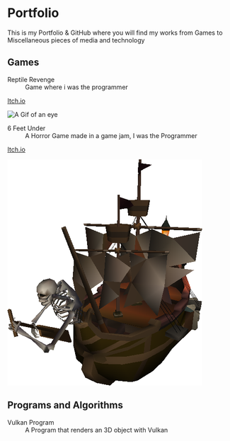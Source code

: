 # Portfolio

This is my Portfolio & GitHub where you will find my works from Games to Miscellaneous pieces of media and technology


## Games

<dl>
<dt>Reptile Revenge</dt>
<dd>Game where i was the programmer</dd>
    
[Itch.io](https://stadingames.itch.io/reptile-revenge)
    
    
![A Gif of an eye](https://img.itch.zone/aW1nLzYxMTQwNTcucG5n/315x250%23c/WWpHPs.png "Bötski")
    
    
<dt>6 Feet Under</dt>
<dd>A Horror Game made in a game jam, I was the Programmer</dd>
    
[Itch.io](https://count-x.itch.io/6-feet-under)
    
![A Gif of an eye](https://github.com/Count-X/Portfolio/blob/main/skelly%20boat.png "Skelly")
    
    
</dl>


## Programs and Algorithms

<dl>
<dt>Vulkan Program</dt>
<dd>A Program that renders an 3D object with Vulkan</dd>
</dl>

